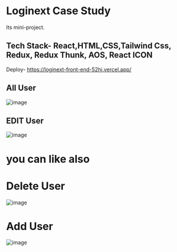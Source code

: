 # Loginext Case Study

 Its mini-project.
 ## Tech Stack- React,HTML,CSS,Tailwind Css, Redux, Redux Thunk, AOS, React ICON

 Deploy- https://loginext-front-end-52hj.vercel.app/
## All User
 ![image](https://github.com/Sachin1yadav/loginext-front-end/assets/107467689/62a13d95-10ea-4ea1-8afa-8ad157dc4391)
## EDIT User
![image](https://github.com/Sachin1yadav/loginext-front-end/assets/107467689/85e3dee3-f4c4-4254-8ab9-9f3fdaa76572)
# you can like also
# Delete User
![image](https://github.com/Sachin1yadav/loginext-front-end/assets/107467689/4e282389-c342-4c33-88c3-edbd150b64cf)
# Add User
![image](https://github.com/Sachin1yadav/loginext-front-end/assets/107467689/0316f2b9-55e5-4f43-88b0-a9e485eabcc7)



